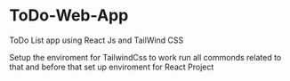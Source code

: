 # ToDo-Web-App
ToDo List app using React Js and TailWind CSS

Setup  the enviroment for TailwindCss to work run all commonds related to that and before that set up enviroment for React Project
